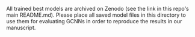 All trained best models are archived on Zenodo (see the link in this repo's main README.md). Please place all saved model files in this directory to use them for evaluating GCNNs in order to reproduce the results in our manuscript.